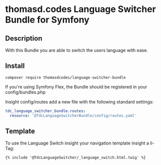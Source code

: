 # thomasd.codes Language Switcher Bundle for Symfony
## Description
With this Bundle you are able to switch the users language with ease.

## Install
```shell
composer require thomasdcodes/language-switcher-bundle
```
If you're using Symfony Flex, the Bundle should be registered in your config/bundles.php

Insight config/routes add a new file with the following standard settings:
```yaml
tdc_language_switcher_bundle.routes:
  resource: '@TdcLanguageSwitcherBundle/config/routes.yaml'
```

## Template 
To use the Language Switch insight your navigation template insight a li-Tag:
```twig
{% include '@TdcLanguageSwitcher/_language_switch.html.twig' %}
```